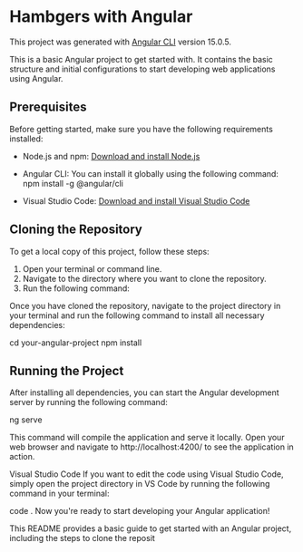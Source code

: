 # Hambgers with Angular

This project was generated with [Angular CLI](https://github.com/angular/angular-cli) version 15.0.5.

This is a basic Angular project to get started with. It contains the basic structure and initial configurations to start developing web applications using Angular.

## Prerequisites

Before getting started, make sure you have the following requirements installed:

- Node.js and npm: [Download and install Node.js](https://nodejs.org/)
- Angular CLI: You can install it globally using the following command: npm install -g @angular/cli

- Visual Studio Code: [Download and install Visual Studio Code](https://code.visualstudio.com/)

## Cloning the Repository

To get a local copy of this project, follow these steps:

1. Open your terminal or command line.
2. Navigate to the directory where you want to clone the repository.
3. Run the following command:


Once you have cloned the repository, navigate to the project directory in your terminal and run the following command to install all necessary dependencies:


cd your-angular-project
npm install

## Running the Project
After installing all dependencies, you can start the Angular development server by running the following command:


ng serve

This command will compile the application and serve it locally. Open your web browser and navigate to http://localhost:4200/ to see the application in action.

Visual Studio Code
If you want to edit the code using Visual Studio Code, simply open the project directory in VS Code by running the following command in your terminal:



code .
Now you're ready to start developing your Angular application!


This README provides a basic guide to get started with an Angular project, including the steps to clone the reposit
